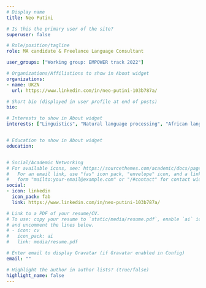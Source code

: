 ```yaml
---
# Display name
title: Neo Putini

# Is this the primary user of the site?
superuser: false

# Role/position/tagline
role: MA candidate & Freelance Language Consultant

user_groups: ["Working group: EMPOWER track 2022"]

# Organizations/Affiliations to show in About widget
organizations:
- name: UKZN
  url: https://www.linkedin.com/in/neo-putini-103b787a/

# Short bio (displayed in user profile at end of posts)
bio: 

# Interests to show in About widget
interests: ["Linguistics", "Natural language processing", "African languages", "Digital humanities"]


# Education to show in About widget
education:


# Social/Academic Networking
# For available icons, see: https://sourcethemes.com/academic/docs/page-builder/#icons
#   For an email link, use "fas" icon pack, "envelope" icon, and a link in the
#   form "mailto:your-email@example.com" or "/#contact" for contact widget.
social:
- icon: linkedin
  icon_pack: fab
  link: https://www.linkedin.com/in/neo-putini-103b787a/

# Link to a PDF of your resume/CV.
# To use: copy your resume to `static/media/resume.pdf`, enable `ai` icons in `params.toml`, 
# and uncomment the lines below.
# - icon: cv
#   icon_pack: ai
#   link: media/resume.pdf

# Enter email to display Gravatar (if Gravatar enabled in Config)
email: ""

# Highlight the author in author lists? (true/false)
highlight_name: false
---
```




